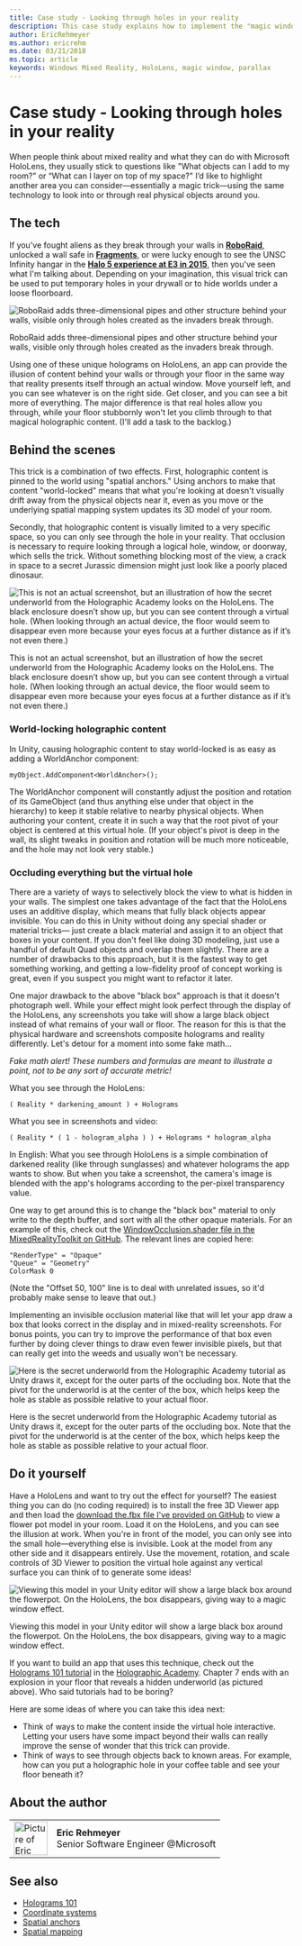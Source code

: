 ```yaml
---
title: Case study - Looking through holes in your reality
description: This case study explains how to implement the "magic window" effect on HoloLens, allowing the user to see behind walls, under the floor, and into virtual openings within their actual environment.
author: EricRehmeyer
ms.author: ericrehm
ms.date: 03/21/2018
ms.topic: article
keywords: Windows Mixed Reality, HoloLens, magic window, parallax
---
```




# Case study - Looking through holes in your reality

When people think about mixed reality and what they can do with Microsoft HoloLens, they usually stick to questions like "What objects can I add to my room?" or “What can I layer on top of my space?" I’d like to highlight another area you can consider—essentially a magic trick—using the same technology to look into or through real physical objects around you.

## The tech

If you've fought aliens as they break through your walls in **[RoboRaid](https://www.youtube.com/watch?v=Hf9qkURqtbM)**, unlocked a wall safe in **[Fragments](case-study-creating-an-immersive-experience-in-fragments.md)**, or were lucky enough to see the UNSC Infinity hangar in the **[Halo 5 experience at E3 in 2015](https://www.youtube.com/watch?v=QDw5QjDtFy8)**, then you've seen what I'm talking about. Depending on your imagination, this visual trick can be used to put temporary holes in your drywall or to hide worlds under a loose floorboard.

![RoboRaid adds three-dimensional pipes and other structure behind your walls, visible only through holes created as the invaders break through.](images/roboraid-640px.png)

RoboRaid adds three-dimensional pipes and other structure behind your walls, visible only through holes created as the invaders break through.

Using one of these unique holograms on HoloLens, an app can provide the illusion of content behind your walls or through your floor in the same way that reality presents itself through an actual window. Move yourself left, and you can see whatever is on the right side. Get closer, and you can see a bit more of everything. The major difference is that real holes allow you through, while your floor stubbornly won't let you climb through to that magical holographic content. (I'll add a task to the backlog.)

## Behind the scenes

This trick is a combination of two effects. First, holographic content is pinned to the world using "spatial anchors." Using anchors to make that content "world-locked" means that what you're looking at doesn't visually drift away from the physical objects near it, even as you move or the underlying spatial mapping system updates its 3D model of your room.

Secondly, that holographic content is visually limited to a very specific space, so you can only see through the hole in your reality. That occlusion is necessary to require looking through a logical hole, window, or doorway, which sells the trick. Without something blocking most of the view, a crack in space to a secret Jurassic dimension might just look like a poorly placed dinosaur.

![This is not an actual screenshot, but an illustration of how the secret underworld from the Holographic Academy looks on the HoloLens. The black enclosure doesn’t show up, but you can see content through a virtual hole. (When looking through an actual device, the floor would seem to disappear even more because your eyes focus at a further distance as if it’s not even there.)](images/origamiholecomposited-640px.png)

This is not an actual screenshot, but an illustration of how the secret underworld from the Holographic Academy looks on the HoloLens. The black enclosure doesn’t show up, but you can see content through a virtual hole. (When looking through an actual device, the floor would seem to disappear even more because your eyes focus at a further distance as if it’s not even there.)

### World-locking holographic content

In Unity, causing holographic content to stay world-locked is as easy as adding a WorldAnchor component:

```
myObject.AddComponent<WorldAnchor>();
```

The WorldAnchor component will constantly adjust the position and rotation of its GameObject (and thus anything else under that object in the hierarchy) to keep it stable relative to nearby physical objects. When authoring your content, create it in such a way that the root pivot of your object is centered at this virtual hole. (If your object's pivot is deep in the wall, its slight tweaks in position and rotation will be much more noticeable, and the hole may not look very stable.)

### Occluding everything but the virtual hole

There are a variety of ways to selectively block the view to what is hidden in your walls. The simplest one takes advantage of the fact that the HoloLens uses an additive display, which means that fully black objects appear invisible. You can do this in Unity without doing any special shader or material tricks— just create a black material and assign it to an object that boxes in your content. If you don't feel like doing 3D modeling, just use a handful of default Quad objects and overlap them slightly. There are a number of drawbacks to this approach, but it is the fastest way to get something working, and getting a low-fidelity proof of concept working is great, even if you suspect you might want to refactor it later.

One major drawback to the above "black box" approach is that it doesn't photograph well. While your effect might look perfect through the display of the HoloLens, any screenshots you take will show a large black object instead of what remains of your wall or floor. The reason for this is that the physical hardware and screenshots composite holograms and reality differently. Let's detour for a moment into some fake math...

*Fake math alert! These numbers and formulas are meant to illustrate a point, not to be any sort of accurate metric!*

What you see through the HoloLens:

```
( Reality * darkening_amount ) + Holograms
```

What you see in screenshots and video:

```
( Reality * ( 1 - hologram_alpha ) ) + Holograms * hologram_alpha
```

In English: What you see through HoloLens is a simple combination of darkened reality (like through sunglasses) and whatever holograms the app wants to show. But when you take a screenshot, the camera's image is blended with the app's holograms according to the per-pixel transparency value.

One way to get around this is to change the "black box" material to only write to the depth buffer, and sort with all the other opaque materials. For an example of this, check out the [WindowOcclusion.shader file in the MixedRealityToolkit on GitHub](https://github.com/Microsoft/MixedRealityToolkit-Unity/blob/master/Assets/HoloToolkit/Utilities/Shaders/WindowOcclusion.shader). The relevant lines are copied here:

```
"RenderType" = "Opaque"
"Queue" = "Geometry"
ColorMask 0
```

(Note the "Offset 50, 100" line is to deal with unrelated issues, so it'd probably make sense to leave that out.)

Implementing an invisible occlusion material like that will let your app draw a box that looks correct in the display and in mixed-reality screenshots. For bonus points, you can try to improve the performance of that box even further by doing clever things to draw even fewer invisible pixels, but that can really get into the weeds and usually won't be necessary.

![Here is the secret underworld from the Holographic Academy tutorial as Unity draws it, except for the outer parts of the occluding box. Note that the pivot for the underworld is at the center of the box, which helps keep the hole as stable as possible relative to your actual floor.](images/underworld-occluded-640px.png)

Here is the secret underworld from the Holographic Academy tutorial as Unity draws it, except for the outer parts of the occluding box. Note that the pivot for the underworld is at the center of the box, which helps keep the hole as stable as possible relative to your actual floor.

## Do it yourself

Have a HoloLens and want to try out the effect for yourself? The easiest thing you can do (no coding required) is to install the free 3D Viewer app and then load the [download the.fbx file I've provided on GitHub](https://github.com/Microsoft/HolographicAcademy/tree/CaseStudy-MagicWindow/MagicWindow) to view a flower pot model in your room. Load it on the HoloLens, and you can see the illusion at work. When you're in front of the model, you can only see into the small hole—everything else is invisible. Look at the model from any other side and it disappears entirely. Use the movement, rotation, and scale controls of 3D Viewer to position the virtual hole against any vertical surface you can think of to generate some ideas!

![Viewing this model in your Unity editor will show a large black box around the flowerpot. On the HoloLens, the box disappears, giving way to a magic window effect.](images/magicwindowflowerpotineditor.png)

Viewing this model in your Unity editor will show a large black box around the flowerpot. On the HoloLens, the box disappears, giving way to a magic window effect.

If you want to build an app that uses this technique, check out the [Holograms 101 tutorial](holograms-101.md) in the [Holographic Academy](academy.md). Chapter 7 ends with an explosion in your floor that reveals a hidden underworld (as pictured above). Who said tutorials had to be boring?

Here are some ideas of where you can take this idea next:
* Think of ways to make the content inside the virtual hole interactive. Letting your users have some impact beyond their walls can really improve the sense of wonder that this trick can provide.
* Think of ways to see through objects back to known areas. For example, how can you put a holographic hole in your coffee table and see your floor beneath it?

## About the author

<table style="border-collapse:collapse">
<tr>
<td style="border-style: none" width="60px"><img alt="Picture of Eric Rehmeyer" width="60" height="60" src="images/genericusertile.jpg"></td>
<td style="border-style: none"><b>Eric Rehmeyer</b><br>Senior Software Engineer @Microsoft</td>
</tr>
</table>

## See also
* [Holograms 101](holograms-101.md)
* [Coordinate systems](coordinate-systems.md)
* [Spatial anchors](spatial-anchors.md)
* [Spatial mapping](spatial-mapping.md)
